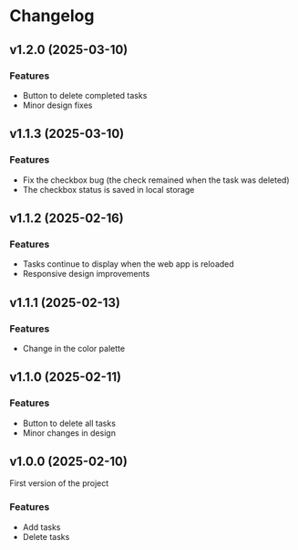 # Changelog

## v1.2.0 (2025-03-10)
### Features
- Button to delete completed tasks
- Minor design fixes


## v1.1.3 (2025-03-10)
### Features
- Fix the checkbox bug (the check remained when the task was deleted)
- The checkbox status is saved in local storage

## v1.1.2 (2025-02-16)
### Features
- Tasks continue to display when the web app is reloaded
- Responsive design improvements

## v1.1.1 (2025-02-13)
### Features
- Change in the color palette

## v1.1.0 (2025-02-11)
### Features
- Button to delete all tasks
- Minor changes in design

## v1.0.0 (2025-02-10)
First version of the project
### Features
- Add tasks
- Delete tasks